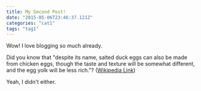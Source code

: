 ```yaml
---
title: My Second Post!
date: "2015-05-06T23:46:37.121Z"
categories: "cat1"
tags: "tag1"
---
```


Wow! I love blogging so much already.

Did you know that "despite its name, salted duck eggs can also be made from
chicken eggs, though the taste and texture will be somewhat different, and the
egg yolk will be less rich."?
([Wikipedia Link](https://en.wikipedia.org/wiki/Salted_duck_egg))

Yeah, I didn't either.
